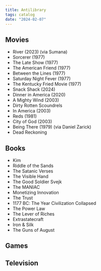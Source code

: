 ```yaml
---
title: Antilibrary
tags: catalog
date: "2024-02-07"
---
```


## Movies

- River (2023) (via Sumana)
- Sorcerer (1977)
- The Late Show (1977)
- The American Friend (1977)
- Between the Lines (1977)
- Saturday Night Fever (1977)
- The Kentucky Fried Movie (1977)
- Snack Shack (2024)
- Dinner in America (2020)
- A Mighty Wind (2003)
- Dirty Rotten Scoundrels
- In America (2003)
- Reds (1981)
- City of God (2003)
- Being There (1979) (via Daniel Zarick)
- Dead Reckoning

## Books

- Kim
- Riddle of the Sands
- The Satanic Verses
- The Visible Hand
- The Good Soldier Svejk
- The MANIAC
- Monetizing Innovation
- The Trust
- 1177 BC: The Year Civilization Collapsed
- The Power Law
- The Lever of Riches
- Extrastatecraft
- Iron & Silk
- The Guns of August

## Games

## Television

